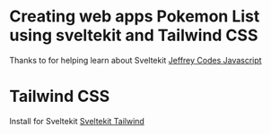 # Creating web apps Pokemon List using sveltekit and Tailwind CSS

Thanks to for helping learn about Sveltekit [Jeffrey Codes Javascript](https://www.youtube.com/@jeffrey_codes)

# Tailwind CSS

Install for Sveltekit [Sveltekit Tailwind](https://tailwindcss.com/docs/guides/sveltekit)
